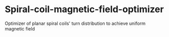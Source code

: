 # Spiral-coil-magnetic-field-optimizer
Optimizer of planar spiral coils' turn distribution to achieve uniform magnetic field
